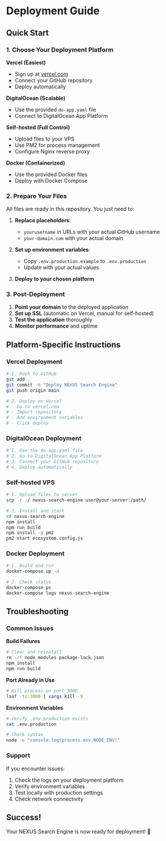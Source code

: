 # Deployment Guide

## Quick Start

### 1. Choose Your Deployment Platform

**Vercel (Easiest)**
- Sign up at [vercel.com](https://vercel.com)
- Connect your GitHub repository
- Deploy automatically

**DigitalOcean (Scalable)**
- Use the provided `do-app.yaml` file
- Connect to DigitalOcean App Platform

**Self-hosted (Full Control)**
- Upload files to your VPS
- Use PM2 for process management
- Configure Nginx reverse proxy

**Docker (Containerized)**
- Use the provided Docker files
- Deploy with Docker Compose

### 2. Prepare Your Files

All files are ready in this repository. You just need to:

1. **Replace placeholders**:
   - `yourusername` in URLs with your actual GitHub username
   - `your-domain.com` with your actual domain

2. **Set up environment variables**:
   - Copy `.env.production.example` to `.env.production`
   - Update with your actual values

3. **Deploy to your chosen platform**

### 3. Post-Deployment

1. **Point your domain** to the deployed application
2. **Set up SSL** (automatic on Vercel, manual for self-hosted)
3. **Test the application** thoroughly
4. **Monitor performance** and uptime

## Platform-Specific Instructions

### Vercel Deployment
```bash
# 1. Push to GitHub
git add .
git commit -m "Deploy NEXUS Search Engine"
git push origin main

# 2. Deploy on Vercel
# - Go to vercel.com
# - Import repository
# - Add environment variables
# - Click deploy
```

### DigitalOcean Deployment
```bash
# 1. Use the do-app.yaml file
# 2. Go to DigitalOcean App Platform
# 3. Connect your GitHub repository
# 4. Deploy automatically
```

### Self-hosted VPS
```bash
# 1. Upload files to server
scp -r ./ nexus-search-engine user@your-server:/path/

# 2. Install and start
cd nexus-search-engine
npm install
npm run build
npm install -g pm2
pm2 start ecosystem.config.js
```

### Docker Deployment
```bash
# 1. Build and run
docker-compose up -d

# 2. Check status
docker-compose ps
docker-compose logs nexus-search-engine
```

## Troubleshooting

### Common Issues

**Build Failures**
```bash
# Clear and reinstall
rm -rf node_modules package-lock.json
npm install
npm run build
```

**Port Already in Use**
```bash
# Kill process on port 3000
lsof -ti:3000 | xargs kill -9
```

**Environment Variables**
```bash
# Verify .env.production exists
cat .env.production

# Check syntax
node -e "console.log(process.env.NODE_ENV)"
```

### Support

If you encounter issues:
1. Check the logs on your deployment platform
2. Verify environment variables
3. Test locally with production settings
4. Check network connectivity

## Success!

Your NEXUS Search Engine is now ready for deployment! 🚀